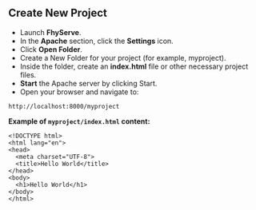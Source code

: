 ## Create New Project

- Launch **FhyServe**.
- In the **Apache** section, click the **Settings** icon.
- Click **Open Folder**.
- Create a New Folder for your project (for example, myproject).
- Inside the folder, create an **index.html** file or other necessary project files.
- **Start** the Apache server by clicking Start.
- Open your browser and navigate to:

```
http://localhost:8000/myproject
```

**Example of `myproject/index.html` content:**

```
<!DOCTYPE html>
<html lang="en">
<head>
  <meta charset="UTF-8">
  <title>Hello World</title>
</head>
<body>
  <h1>Hello World</h1>
</body>
</html>
```
